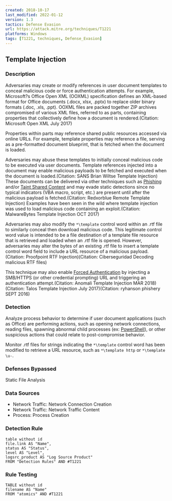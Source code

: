 ```yaml
---
created: 2018-10-17
last_modified: 2022-01-12
version: 1.3
tactics: Defense Evasion
url: https://attack.mitre.org/techniques/T1221
platforms: Windows
tags: [T1221, techniques, Defense_Evasion]
---
```


## Template Injection

### Description

Adversaries may create or modify references in user document templates to conceal malicious code or force authentication attempts. For example, Microsoft?s Office Open XML (OOXML) specification defines an XML-based format for Office documents (.docx, xlsx, .pptx) to replace older binary formats (.doc, .xls, .ppt). OOXML files are packed together ZIP archives compromised of various XML files, referred to as parts, containing properties that collectively define how a document is rendered.(Citation: Microsoft Open XML July 2017)

Properties within parts may reference shared public resources accessed via online URLs. For example, template properties may reference a file, serving as a pre-formatted document blueprint, that is fetched when the document is loaded.

Adversaries may abuse these templates to initially conceal malicious code to be executed via user documents. Template references injected into a document may enable malicious payloads to be fetched and executed when the document is loaded.(Citation: SANS Brian Wiltse Template Injection) These documents can be delivered via other techniques such as [Phishing](https://attack.mitre.org/techniques/T1566) and/or [Taint Shared Content](https://attack.mitre.org/techniques/T1080) and may evade static detections since no typical indicators (VBA macro, script, etc.) are present until after the malicious payload is fetched.(Citation: Redxorblue Remote Template Injection) Examples have been seen in the wild where template injection was used to load malicious code containing an exploit.(Citation: MalwareBytes Template Injection OCT 2017)

Adversaries may also modify the <code>*\template</code> control word within an .rtf file to similarly conceal then download malicious code. This legitimate control word value is intended to be a file destination of a template file resource that is retrieved and loaded when an .rtf file is opened. However, adversaries may alter the bytes of an existing .rtf file to insert a template control word field to include a URL resource of a malicious payload.(Citation: Proofpoint RTF Injection)(Citation: Ciberseguridad Decoding malicious RTF files)

This technique may also enable [Forced Authentication](https://attack.mitre.org/techniques/T1187) by injecting a SMB/HTTPS (or other credential prompting) URL and triggering an authentication attempt.(Citation: Anomali Template Injection MAR 2018)(Citation: Talos Template Injection July 2017)(Citation: ryhanson phishery SEPT 2016)

### Detection

Analyze process behavior to determine if user document applications (such as Office) are performing actions, such as opening network connections, reading files, spawning abnormal child processes (ex: [PowerShell](https://attack.mitre.org/techniques/T1059/001)), or other suspicious actions that could relate to post-compromise behavior.

Monitor .rtf files for strings indicating the <code>&#42;\template</code> control word has been modified to retrieve a URL resource, such as <code>&#42;\template http</code> or <code>&#42;\template \u-</code>.

### Defenses Bypassed

Static File Analysis

### Data Sources

  - Network Traffic: Network Connection Creation
  -  Network Traffic: Network Traffic Content
  -  Process: Process Creation
### Detection Rule

```dataview
table without id
file.link AS "Name",
status AS "Status",
level AS "Level",
logsrc_product AS "Log Source Product"
FROM "Detection Rules" AND #T1221
```

### Rule Testing

```dataview
TABLE without id
filename AS "Name"
FROM "atomics" AND #T1221
```
